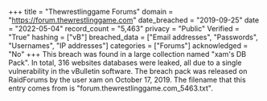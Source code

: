+++
title = "Thewrestlinggame Forums"
domain = "https://forum.thewrestlinggame.com"
date_breached = "2019-09-25"
date = "2022-05-04"
record_count = "5,463"
privacy = "Public"
Verified = "True"
hashing = ["vB"]
breached_data = ["Email addresses", "Passwords", "Usernames", "IP addresses"]
categories = ["Forums"]
acknowledged = "No"
+++
This breach was found in a large collection named "xam's DB Pack". In total, 316 websites databases were leaked, all due to a single vulnerability in the vBulletin software. The breach pack was released on RaidForums by the user xam on October 17, 2019. The filename that this entry comes from is "forum.thewrestlinggame.com_5463.txt".

